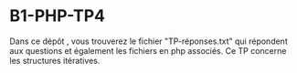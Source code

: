 # B1-PHP-TP4
Dans ce dépôt , vous trouverez le fichier "TP-réponses.txt" qui répondent aux questions et également les fichiers en php associés.
Ce TP concerne les structures itératives.
